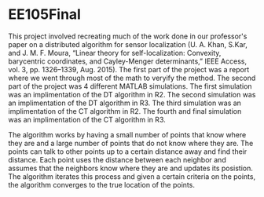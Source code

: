 # EE105Final
This project involved recreating much of the work done in our professor's paper on a distributed algorithm for sensor localization (U. A. Khan, S.Kar, and J. M. F. Moura, “Linear theory for self-localization: Convexity, barycentric coordinates, and Cayley-Menger determinants,” IEEE Access, vol. 3, pp. 1326–1339, Aug. 2015). The first part of the project was a report where we went through most of the math to veryify the method. The second part of the project was 4 different MATLAB simulations. The first simulation was an implimentation of the DT algorithm in R2. The second simulation was an implimentation of the DT algorithm in R3. The third simulation was an implimentation of the CT algorithm in R2. The fourth and final simulation was an implimentation of the CT algorithm in R3. 

The algorithm works by having a small number of points that know where they are and a large number of points that do not know where they are. The points can talk to other points up to a certain distance away and find their distance. Each point uses the distance between each neighbor and assumes that the neighbors know where they are and updates its posistion. The algorithm iterates this process and given a certain criteria on the points, the algorithm converges to the true location of the points.
